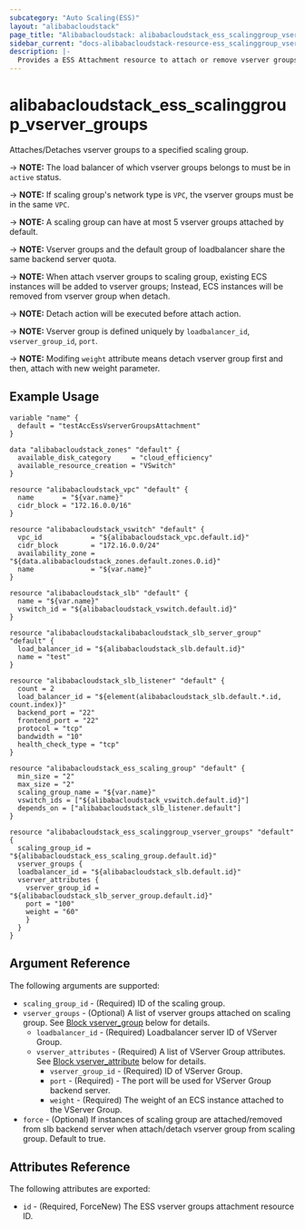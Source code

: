 ```yaml
---
subcategory: "Auto Scaling(ESS)"
layout: "alibabacloudstack"
page_title: "Alibabacloudstack: alibabacloudstack_ess_scalinggroup_vserver_groups"
sidebar_current: "docs-alibabacloudstack-resource-ess_scalinggroup_vserver_groups"
description: |-
  Provides a ESS Attachment resource to attach or remove vserver groups.
---
```


# alibabacloudstack\_ess\_scalinggroup\_vserver\_groups

Attaches/Detaches vserver groups to a specified scaling group.

-> **NOTE:** The load balancer of which vserver groups belongs to must be in `active` status.

-> **NOTE:** If scaling group's network type is `VPC`, the vserver groups must be in the same `VPC`.
 
-> **NOTE:** A scaling group can have at most 5 vserver groups attached by default.

-> **NOTE:** Vserver groups and the default group of loadbalancer share the same backend server quota.

-> **NOTE:** When attach vserver groups to scaling group, existing ECS instances will be added to vserver groups; Instead, ECS instances will be removed from vserver group when detach.

-> **NOTE:** Detach action will be executed before attach action.

-> **NOTE:** Vserver group is defined uniquely by `loadbalancer_id`, `vserver_group_id`, `port`.

-> **NOTE:** Modifing `weight` attribute means detach vserver group first and then, attach with new weight parameter.


## Example Usage

```
variable "name" {
  default = "testAccEssVserverGroupsAttachment"
}

data "alibabacloudstack_zones" "default" {
  available_disk_category     = "cloud_efficiency"
  available_resource_creation = "VSwitch"
}

resource "alibabacloudstack_vpc" "default" {
  name       = "${var.name}"
  cidr_block = "172.16.0.0/16"
}

resource "alibabacloudstack_vswitch" "default" {
  vpc_id            = "${alibabacloudstack_vpc.default.id}"
  cidr_block        = "172.16.0.0/24"
  availability_zone = "${data.alibabacloudstack_zones.default.zones.0.id}"
  name              = "${var.name}"
}

resource "alibabacloudstack_slb" "default" {
  name = "${var.name}"
  vswitch_id = "${alibabacloudstack_vswitch.default.id}"
}

resource "alibabacloudstackalibabacloudstack_slb_server_group" "default" {
  load_balancer_id = "${alibabacloudstack_slb.default.id}"
  name = "test"
}
	
resource "alibabacloudstack_slb_listener" "default" {
  count = 2
  load_balancer_id = "${element(alibabacloudstack_slb.default.*.id, count.index)}"
  backend_port = "22"
  frontend_port = "22"
  protocol = "tcp"
  bandwidth = "10"
  health_check_type = "tcp"
}

resource "alibabacloudstack_ess_scaling_group" "default" {
  min_size = "2"
  max_size = "2"
  scaling_group_name = "${var.name}"
  vswitch_ids = ["${alibabacloudstack_vswitch.default.id}"]
  depends_on = ["alibabacloudstack_slb_listener.default"]
}

resource "alibabacloudstack_ess_scalinggroup_vserver_groups" "default" {
  scaling_group_id = "${alibabacloudstack_ess_scaling_group.default.id}"
  vserver_groups {
  loadbalancer_id = "${alibabacloudstack_slb.default.id}"
  vserver_attributes {
    vserver_group_id = "${alibabacloudstack_slb_server_group.default.id}"
    port = "100"
    weight = "60"
    }
  }
}

```

## Argument Reference

The following arguments are supported:

* `scaling_group_id` - (Required) ID of the scaling group.
* `vserver_groups` - (Optional) A list of vserver groups attached on scaling group. See [Block vserver_group](#block-vserver_group) below for details.
  * `loadbalancer_id` - (Required) Loadbalancer server ID of VServer Group.
  * `vserver_attributes` - (Required) A list of VServer Group attributes. See [Block vserver_attribute](#block-vserver_attribute) below for details.
    * `vserver_group_id` - (Required) ID of VServer Group.
    * `port` - (Required) - The port will be used for VServer Group backend server.
    * `weight` - (Required) The weight of an ECS instance attached to the VServer Group.
* `force` - (Optional) If instances of scaling group are attached/removed from slb backend server when attach/detach vserver group from scaling group. Default to true.

## Attributes Reference

The following attributes are exported:

* `id` - (Required, ForceNew) The ESS vserver groups attachment resource ID.
